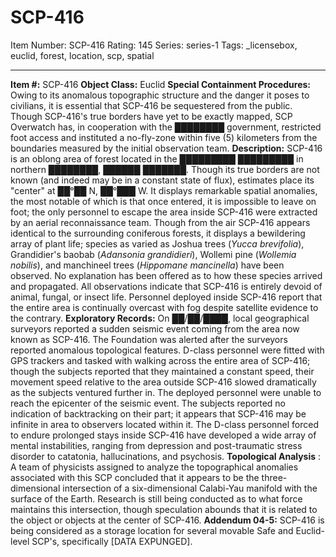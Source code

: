 # SCP-416
Item Number: SCP-416
Rating: 145
Series: series-1
Tags: _licensebox, euclid, forest, location, scp, spatial

---

**Item #:** SCP-416
**Object Class:** Euclid
**Special Containment Procedures:** Owing to its anomalous topographic structure and the danger it poses to civilians, it is essential that SCP-416 be sequestered from the public. Though SCP-416's true borders have yet to be exactly mapped, SCP Overwatch has, in cooperation with the ████████ government, restricted foot access and instituted a no-fly-zone within five (5) kilometers from the boundaries measured by the initial observation team.
**Description:** SCP-416 is an oblong area of forest located in the █████████ █████████ in northern ████████, ██████ ███████. Though its true borders are not known (and indeed may be in a constant state of flux), estimates place its "center" at ██°██ N, ██°███ W. It displays remarkable spatial anomalies, the most notable of which is that once entered, it is impossible to leave on foot; the only personnel to escape the area inside SCP-416 were extracted by an aerial reconnaissance team. Though from the air SCP-416 appears identical to the surrounding coniferous forests, it displays a bewildering array of plant life; species as varied as Joshua trees (_Yucca brevifolia_), Grandidier's baobab (_Adansonia grandidieri_), Wollemi pine (_Wollemia nobilis_), and manchineel trees (_Hippomane mancinella_) have been observed. No explanation has been offered as to how these species arrived and propagated. All observations indicate that SCP-416 is entirely devoid of animal, fungal, or insect life. Personnel deployed inside SCP-416 report that the entire area is continually overcast with fog despite satellite evidence to the contrary.
**Exploratory Records:** On ██/██/████, local geographical surveyors reported a sudden seismic event coming from the area now known as SCP-416. The Foundation was alerted after the surveyors reported anomalous topological features. D-class personnel were fitted with GPS trackers and tasked with walking across the entire area of SCP-416; though the subjects reported that they maintained a constant speed, their movement speed relative to the area outside SCP-416 slowed dramatically as the subjects ventured further in. The deployed personnel were unable to reach the epicenter of the seismic event. The subjects reported no indication of backtracking on their part; it appears that SCP-416 may be infinite in area to observers located within it. The D-class personnel forced to endure prolonged stays inside SCP-416 have developed a wide array of mental instabilities, ranging from depression and post-traumatic stress disorder to catatonia, hallucinations, and psychosis.
**Topological Analysis** : A team of physicists assigned to analyze the topographical anomalies associated with this SCP concluded that it appears to be the three-dimensional intersection of a six-dimensional Calabi-Yau manifold with the surface of the Earth. Research is still being conducted as to what force maintains this intersection, though speculation abounds that it is related to the object or objects at the center of SCP-416.
**Addendum 04-5:** SCP-416 is being considered as a storage location for several movable Safe and Euclid-level SCP's, specifically [DATA EXPUNGED].